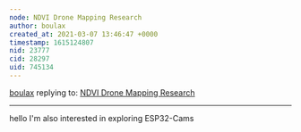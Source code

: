 ```yaml
---
node: NDVI Drone Mapping Research
author: boulax
created_at: 2021-03-07 13:46:47 +0000
timestamp: 1615124807
nid: 23777
cid: 28297
uid: 745134
---
```




[boulax](../profile/boulax) replying to: [NDVI Drone Mapping Research](../notes/ektopyrotic/06-04-2020/ndvi-drone-mapping-research)

----
hello I'm also interested in exploring ESP32-Cams